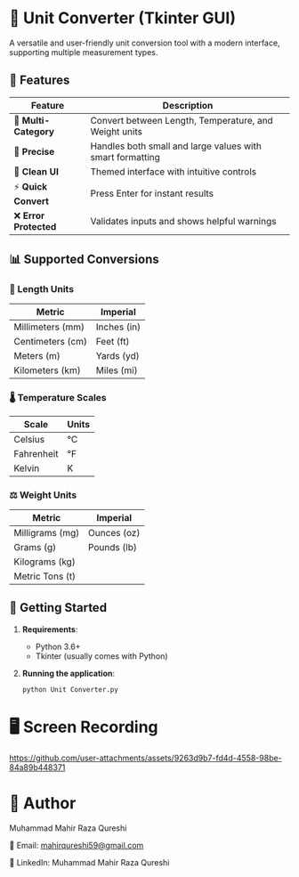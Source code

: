 # 📐 Unit Converter (Tkinter GUI)

A versatile and user-friendly unit conversion tool with a modern interface, supporting multiple measurement types.

## 🌟 Features

| Feature | Description |
|---------|-------------|
| 🔄 **Multi-Category** | Convert between Length, Temperature, and Weight units |
| 📏 **Precise** | Handles both small and large values with smart formatting |
| 🎨 **Clean UI** | Themed interface with intuitive controls |
| ⚡ **Quick Convert** | Press Enter for instant results |
| ❌ **Error Protected** | Validates inputs and shows helpful warnings |

## 📊 Supported Conversions

### 📏 Length Units
| Metric | Imperial |
|--------|----------|
| Millimeters (mm) | Inches (in) |
| Centimeters (cm) | Feet (ft) |
| Meters (m) | Yards (yd) |
| Kilometers (km) | Miles (mi) |

### 🌡️ Temperature Scales
| Scale | Units |
|-------|-------|
| Celsius | °C |
| Fahrenheit | °F |
| Kelvin | K |

### ⚖️ Weight Units
| Metric | Imperial |
|--------|----------|
| Milligrams (mg) | Ounces (oz) |
| Grams (g) | Pounds (lb) |
| Kilograms (kg) |  |
| Metric Tons (t) |  |

## 🚀 Getting Started

1. **Requirements**:
   - Python 3.6+
   - Tkinter (usually comes with Python)

2. **Running the application**:
   ```bash
   python Unit Converter.py

# 🖥️ Screen Recording

https://github.com/user-attachments/assets/9263d9b7-fd4d-4558-98be-84a89b448371

# 👤 Author

Muhammad Mahir Raza Qureshi

📧 Email: mahirqureshi59@gmail.com

🔗 LinkedIn: Muhammad Mahir Raza Qureshi
